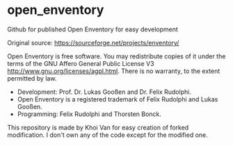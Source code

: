 # open_enventory
Github for published Open Enventory for easy development

Original source: https://sourceforge.net/projects/enventory/

Open Enventory is free software. You may redistribute copies of it under the terms of the GNU Affero General Public License V3 http://www.gnu.org/licenses/agpl.html. There is no warranty, to the extent permitted by law.

   - Development: Prof. Dr. Lukas Gooßen and Dr. Felix Rudolphi.  
   - Open Enventory is a registered trademark of Felix Rudolphi and Lukas Gooßen.  
   - Programming: Felix Rudolphi and Thorsten Bonck.  

This repository is made by Khoi Van for easy creation of forked modification. I don't own any of the code except for the modified one.
